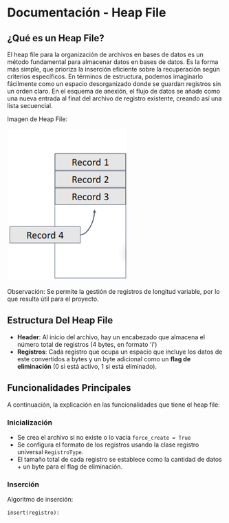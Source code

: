 # Documentación - Heap File
## ¿Qué es un Heap File?
El heap file para la organización de archivos en bases de datos es un método fundamental para almacenar datos en bases de datos. Es la forma más simple, que prioriza la inserción eficiente sobre la recuperación según criterios específicos. 
En términos de estructura, podemos imaginarlo fácilmente como un espacio desorganizado donde se guardan registros sin un orden claro. En el esquema de anexión, el flujo de datos se añade como una nueva entrada al final del archivo de registro existente, creando así una lista secuencial.

Imagen de Heap File:

![Imagen_HeapFile](/images/heap_img1.png)

Observación: Se permite la gestión de registros de longitud variable, por lo que resulta útil para el proyecto.
## Estructura Del Heap File
- **Header**: Al inicio del archivo, hay un encabezado que almacena el número total de registros (4 bytes, en formato 'i')
- **Registros**: Cada registro que ocupa un espacio que incluye los datos de este convertidos a bytes y un byte adicional como un **flag de eliminación** (0 si está activo, 1 si está eliminado).

## Funcionalidades Principales
A continuación, la explicación en las funcionalidades que tiene el heap file:
### Inicialización
- Se crea el archivo si no existe o lo vacía `force_create = True`
- Se configura el formato de los registros usando la clase registro universal `RegistroType`.
- El tamaño total de cada registro se establece como la cantidad de datos + un byte para el flag de eliminación.

### Inserción
Algoritmo de inserción:
```
insert(registro):

```


